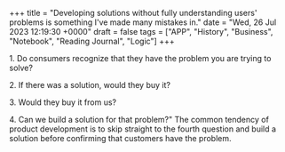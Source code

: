 +++ 
title = "Developing solutions without fully understanding users' problems is something I've made many mistakes in."
date = "Wed, 26 Jul 2023 12:19:30 +0000"
draft = false
tags = ["APP", "History", "Business", "Notebook", "Reading Journal", "Logic"]
+++

1\. Do consumers recognize that they have the problem you are trying to solve?

2\. If there was a solution, would they buy it?

3\. Would they buy it from us?

4\. Can we build a solution for that problem?" The common tendency of product development is to skip straight to the fourth question and build a solution before confirming that customers have the problem.